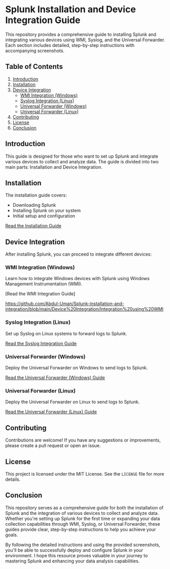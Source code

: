 # Splunk Installation and Device Integration Guide

This repository provides a comprehensive guide to installing Splunk and integrating various devices using WMI, Syslog, and the Universal Forwarder. Each section includes detailed, step-by-step instructions with accompanying screenshots.

## Table of Contents

1. [Introduction](#introduction)
2. [Installation](#installation)
3. [Device Integration](#device-integration)
   - [WMI Integration (Windows)](#wmi-integration-windows)
   - [Syslog Integration (Linux)](#syslog-integration-linux)
   - [Universal Forwarder (Windows)](#universal-forwarder-windows)
   - [Universal Forwarder (Linux)](#universal-forwarder-linux)
4. [Contributing](#contributing)
5. [License](#license)
6. [Conclusion](#conclusion)

## Introduction

This guide is designed for those who want to set up Splunk and integrate various devices to collect and analyze data. The guide is divided into two main parts: Installation and Device Integration.

## Installation

The installation guide covers:

- Downloading Splunk
- Installing Splunk on your system
- Initial setup and configuration

[Read the Installation Guide](installation/installation-guide.md)

## Device Integration

After installing Splunk, you can proceed to integrate different devices:

### WMI Integration (Windows)

Learn how to integrate Windows devices with Splunk using Windows Management Instrumentation (WMI).

[Read the WMI Integration Guide]

https://github.com/Abdul-Uman/Splunk-installation-and-integration/blob/main/Device%20Integration/Integration%20using%20WMI

### Syslog Integration (Linux)

Set up Syslog on Linux systems to forward logs to Splunk.

[Read the Syslog Integration Guide](integration/syslog/syslog-integration-guide.md)

### Universal Forwarder (Windows)

Deploy the Universal Forwarder on Windows to send logs to Splunk.

[Read the Universal Forwarder (Windows) Guide](integration/universal-forwarder-windows/uf-windows-guide.md)

### Universal Forwarder (Linux)

Deploy the Universal Forwarder on Linux to send logs to Splunk.

[Read the Universal Forwarder (Linux) Guide](integration/universal-forwarder-linux/uf-linux-guide.md)

## Contributing

Contributions are welcome! If you have any suggestions or improvements, please create a pull request or open an issue.

## License

This project is licensed under the MIT License. See the `LICENSE` file for more details.


## Conclusion

This repository serves as a comprehensive guide for both the installation of Splunk and the integration of various devices to collect and analyze data. Whether you're setting up Splunk for the first time or expanding your data collection capabilities through WMI, Syslog, or Universal Forwarder, these guides provide clear, step-by-step instructions to help you achieve your goals.

By following the detailed instructions and using the provided screenshots, you'll be able to successfully deploy and configure Splunk in your environment. I hope this resource proves valuable in your journey to mastering Splunk and enhancing your data analysis capabilities.
